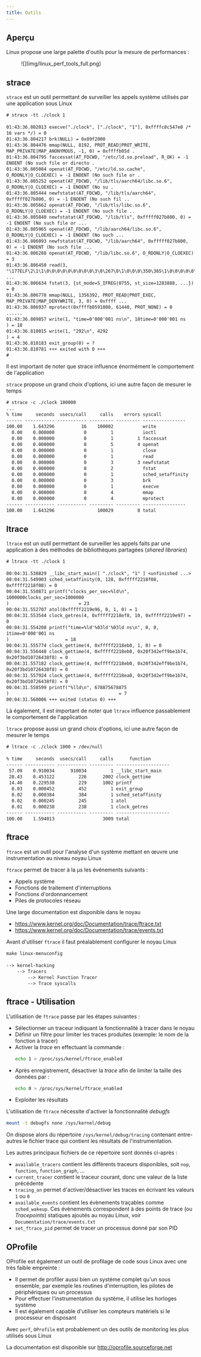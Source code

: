 ```yaml
---
title: Outils
---
```


## Aperçu

Linux propose une large palette d'outils pour la mesure de performances :

<figure markdown>
![](img/linux_perf_tools_full.png)
</figure>

## strace

`strace` est un outil permettant de surveiller les appels système utilisés par une
application sous Linux

```text
# strace -tt ./clock 1

01:43:36.802013 execve("./clock", ["./clock", "1"], 0xffffc8c547e0 /* 16 vars */) = 0
01:43:36.804217 brk(NULL) = 0x89f2000
01:43:36.804476 mmap(NULL, 8192, PROT_READ|PROT_WRITE, MAP_PRIVATE|MAP_ANONYMOUS, -1, 0) = 0xffffb05d .
01:43:36.804795 faccessat(AT_FDCWD, "/etc/ld.so.preload", R_OK) = -1 ENOENT (No such file or directo .
01:43:36.805084 openat(AT_FDCWD, "/etc/ld.so.cache", O_RDONLY|O_CLOEXEC) = -1 ENOENT (No such file or .
01:43:36.805252 openat(AT_FDCWD, "/lib/tls/aarch64/libc.so.6", O_RDONLY|O_CLOEXEC) = -1 ENOENT (No su .
01:43:36.805444 newfstatat(AT_FDCWD, "/lib/tls/aarch64", 0xfffff027b800, 0) = -1 ENOENT (No such fil ..
01:43:36.805662 openat(AT_FDCWD, "/lib/tls/libc.so.6", O_RDONLY|O_CLOEXEC) = -1 ENOENT (No such file ..
01:43:36.805840 newfstatat(AT_FDCWD, "/lib/tls", 0xfffff027b800, 0) = -1 ENOENT (No such file or ...
01:43:36.805965 openat(AT_FDCWD, "/lib/aarch64/libc.so.6", O_RDONLY|O_CLOEXEC) = -1 ENOENT (No such ...
01:43:36.806093 newfstatat(AT_FDCWD, "/lib/aarch64", 0xfffff027b800, 0) = -1 ENOENT (No such file ...
01:43:36.806288 openat(AT_FDCWD, "/lib/libc.so.6", O_RDONLY|O_CLOEXEC) = 3
01:43:36.806450 read(3, "\177ELF\2\1\1\0\0\0\0\0\0\0\0\0\3\0\267\0\1\0\0\0\350\365\1\0\0\0\0\0"..., ...
01:43:36.806634 fstat(3, {st_mode=S_IFREG|0755, st_size=1283888, ...}) = 0
01:43:36.806778 mmap(NULL, 1356392, PROT_READ|PROT_EXEC, MAP_PRIVATE|MAP_DENYWRITE, 3, 0) = 0xffff ...
01:43:36.806937 mprotect(0xffffb0591000, 61440, PROT_NONE) = 0
......
01:43:36.809857 write(1, "time=0'000'001 ns\n", 18time=0'000'001 ns
) = 18
01:43:36.810015 write(1, "292\n", 4292
) = 4
01:43:36.810183 exit_group(0) = ?
01:43:36.810781 +++ exited with 0 +++
# 
```

Il est important de noter que strace influence énormément le comportement de
l'application

`strace` propose un grand choix d'options, ici une autre façon de mesurer le temps

```text
# strace -c ./clock 100000
...
% time     seconds  usecs/call     calls    errors syscall                      
------ ----------- ----------- --------- --------- ----------------             
100.00    1.643296          16    100002           write                        
  0.00    0.000000           0         1           ioctl                        
  0.00    0.000000           0         1         1 faccessat                    
  0.00    0.000000           0         5         4 openat                       
  0.00    0.000000           0         1           close                        
  0.00    0.000000           0         1           read                         
  0.00    0.000000           0         3         3 newfstatat                   
  0.00    0.000000           0         2           fstat                        
  0.00    0.000000           0         1           sched_setaffinity            
  0.00    0.000000           0         3           brk                          
  0.00    0.000000           0         1           execve                       
  0.00    0.000000           0         4           mmap                         
  0.00    0.000000           0         4           mprotect                     
------ ----------- ----------- --------- --------- ----------------             
100.00    1.643296                100029         8 total                        
```

## ltrace

`ltrace` est un outil permettant de surveiller les appels faits par une application à
des méthodes de bibliothèques partagées (_shared libraries_)

```text
# ltrace -tt ./clock 1

00:04:31.538829 __libc_start_main([ "./clock", "1" ] <unfinished ...>
00:04:31.549903 sched_setaffinity(0, 128, 0xfffff2218f08, 0xfffff2218f08) = 0
00:04:31.550871 printf("clocks_per_sec=%ld\n", 1000000clocks_per_sec=1000000
)                          = 23
00:04:31.552707 atol(0xfffff2219e96, 0, 1, 0) = 1
00:04:31.553544 clock_getres(4, 0xfffff2218ef8, 10, 0xfffff2219e97) = 0
00:04:31.554208 printf("time=%ld'%03ld'%03ld ns\n", 0, 0, 1time=0'000'001 ns
)                     = 18
00:04:31.555774 clock_gettime(4, 0xfffff2218eb0, 1, 0) = 0
00:04:31.556448 clock_gettime(4, 0xfffff2218eb0, 0x20f342eff9be1b74, 0x20f3bd10726438f8) = 0
00:04:31.557182 clock_gettime(4, 0xfffff2218eb0, 0x20f342eff9be1b74, 0x20f3bd10726438f8) = 0
00:04:31.557924 clock_gettime(4, 0xfffff2218ea0, 0x20f342eff9be1b74, 0x20f3bd10726438f8) = 0
00:04:31.558599 printf("%lld\n", 678875678875
)                                         = 7
00:04:31.560006 +++ exited (status 0) +++
```

Là également, il est important de noter que `ltrace` influence passablement le
comportement de l'application

`ltrace` propose aussi un grand choix d'options, ici une autre façon de mesurer
le temps

```text
# ltrace -c ./clock 1000 > /dev/null 

% time     seconds  usecs/call     calls      function
------ ----------- ----------- --------- --------------------
 57.09    0.910034      910034         1 __libc_start_main
 28.43    0.453122         226      2002 clock_gettime
 14.40    0.229538         229      1002 printf
  0.03    0.000452         452         1 exit_group
  0.02    0.000384         384         1 sched_setaffinity
  0.02    0.000245         245         1 atol
  0.01    0.000238         238         1 clock_getres
------ ----------- ----------- --------- --------------------
100.00    1.594013                  3009 total
```

## ftrace

`ftrace` est un outil pour l'analyse d'un système mettant en œuvre une
instrumentation au niveau noyau Linux

`ftrace` permet de tracer à la µs les événements suivants :

- Appels système
- Fonctions de traitement d'interruptions
- Fonctions d'ordonnancement
- Piles de protocoles réseau

Une large documentation est disponible dans le noyau

- https://www.kernel.org/doc/Documentation/trace/ftrace.txt
- https://www.kernel.org/doc/Documentation/trace/events.txt

Avant d'utiliser `ftrace` il faut préalablement configurer le noyau Linux

```text
make linux-menuconfig

--> kernel-hacking
    --> Tracers
        --> Kernel Function Tracer
        --> Trace syscalls
```

## ftrace - Utilisation

L'utilisation de `ftrace` passe par les étapes suivantes :

- Sélectionner un traceur indiquant la fonctionnalité à tracer dans le noyau
- Définir un filtre pour limiter les traces produites
  (exemple: le nom de la fonction à tracer)
- Activer la _trace_ en effectuant la commande :
  ```bash
  echo 1 > /proc/sys/kernel/ftrace_enabled
  ```
- Après enregistrement, désactiver la _trace_ afin de limiter la taille des données par :
  ```bash
  echo 0 > /proc/sys/kernel/ftrace_enabled
  ```
- Exploiter les résultats

L'utilisation de `ftrace` nécessite d'activer la fonctionnalité _debugfs_

```bash
mount -t debugfs none /sys/kernel/debug
```

On dispose alors du répertoire `/sys/kernel/debug/tracing` contenant
entre-autres le fichier trace qui contient les résultats de l'instrumentation.

Les autres principaux fichiers de ce répertoire sont donnés ci-après :

- `available_tracers` contient les différents traceurs disponibles, soit `nop`,
  `function`, `function_graph`, ...
- `current_tracer` contient le traceur courant, donc une valeur de la liste
  précédente
- `tracing_on` permet d'activer/désactiver les traces en écrivant les valeurs `1` ou `0`
- `available_events` contient les évènements traçables comme `sched_wakeup`.
  Ces évènements correspondent à des points de trace (ou _Tracepoints_) statiques
  ajoutés au noyau Linux, voir `Documentation/trace/events.txt`
- `set_ftrace_pid` permet de tracer un processus donné par son PID

## OProfile

OProfile est également un outil de profilage de code sous Linux avec une très
faible empreinte :

- Il permet de profiler aussi bien un système complet qu'un sous ensemble, par exemple
  les routines d'interruption, les pilotes de périphériques ou un processus
- Pour effectuer l'instrumentation du système, il utilise les horloges système
- Il est également capable d'utiliser les compteurs matériels si le processeur en
  disposant

Avec `perf`, `OProfile` est probablement un des outils de monitoring les plus
utilisés sous Linux

La documentation est disponible sur http://oprofile.sourceforge.net
